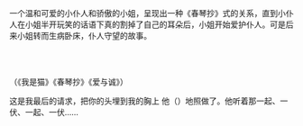 
一个温和可爱的小仆人和骄傲的小姐，呈现出一种《春琴抄》式的关系，直到小仆人在小姐半开玩笑的话语下真的割掉了自己的耳朵后，小姐开始爱护仆人。可是后来小姐转而生病卧床，仆人守望的故事。

<br/><br/>

（《我是猫》《春琴抄》《爱与诚》）

这是我最后的请求，把你的头埋到我的胸上
他（）地照做了。他听着那一起、一伏、一起、一伏……
